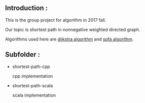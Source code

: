 ## Introduction :

This is the group project for algorithm in 2017 fall.

Our topic is shortest path in nonnegative weighted directed graph.

Algorithms used here are [dijkstra algorithm](https://en.wikipedia.org/wiki/Dijkstra%27s_algorithm) and [spfa algorithm](https://en.wikipedia.org/wiki/Shortest_Path_Faster_Algorithm).

## Subfolder :

- shortest-path-cpp

    cpp implementation

- shortest-path-scala

    scala implementation

